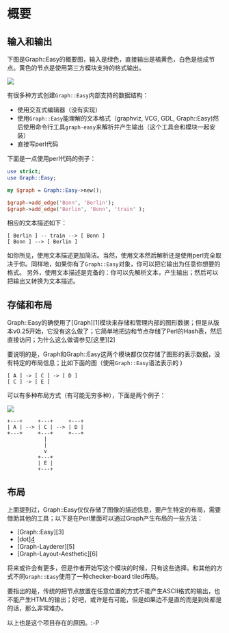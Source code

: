 # 概要

## 输入和输出

下图是Graph::Easy的概要图，输入是绿色，直接输出是橘黄色，白色是组成节点。黄色的节点是使用第三方模块支持的格式输出。

![](http://bloodgate.com/perl/graph/manual/img/dataflow.png)

有很多种方式创建`Graph::Easy`内部支持的数据结构：

- 使用交互式编辑器（没有实现）
- 使用`Graph::Easy`能理解的文本格式（graphviz, VCG, GDL, Graph::Easy)然后使用命令行工具`graph-easy`来解析并产生输出（这个工具会和模块一起安装）
- 直接写perl代码

下面是一点使用perl代码的例子：

```perl
use strict;
use Graph::Easy;

my $graph = Graph::Easy->new();

$graph->add_edge('Bonn', 'Berlin');
$graph->add_edge('Berlin', 'Bonn', 'train' );
```

相应的文本描述如下：

```
[ Berlin ] -- train --> [ Bonn ]
[ Bonn ] --> [ Berlin ]
```

如你所见，使用文本描述更加简洁。当然，使用文本然后解析还是使用perl完全取决于你。同样地，如果你有了`Graph::Easy`对象，你可以把它输出为任意你想要的格式。
另外，使用文本描述是完备的：你可以先解析文本，产生输出；然后可以把输出又转换为文本描述。

## 存储和布局

Graph::Easy的确使用了[Graph][1]模块来存储和管理内部的图形数据；但是从版本v0.25开始，它没有这么做了；它简单地把边和节点存储了Perl的Hash表，然后直接访问；为什么这么做请参见[这里][2]

要说明的是，Graph和Graph::Easy这两个模块都仅仅存储了图形的表示数据，没有特定的布局信息；比如下面的图（使用`Graph::Easy`语法表示的 )

```
[ A ] -> [ C ] -> [ D ]
[ C ] -> [ E ]
```

可以有多种布局方式（有可能无穷多种），下面是两个例子：

![](http://bloodgate.com/perl/graph/manual/img/example1.png)

```
+---+     +---+     +---+
| A | --> | C | --> | D |
+---+     +---+     +---+
            |
            |
            v
          +---+
          | E |
          +---+
```

## 布局

上面提到过，Graph::Easy仅仅存储了图像的描述信息，要产生特定的布局，需要借助其他的工具；以下是在Perl里面可以通过Graph产生布局的一些方法：

- [Graph::Easy][3]
- [dot][4](使用graphviz)
- [Graph-Layderer][5]
- [Graph-Layout-Aesthetic][6]

将来或许会有更多，但是作者开始写这个模块的时候，只有这些选择。和其他的方式不同`Graph::Easy`使用了一种checker-board tiled布局。

要指出的是，传统的把节点放置在任意位置的方式不能产生ASCII格式的输出，也不能产生HTML的输出；好吧，或许是有可能，但是如果边不是直的而是到处都是的话，那么非常难办。

以上也是这个项目存在的原因。:-P
